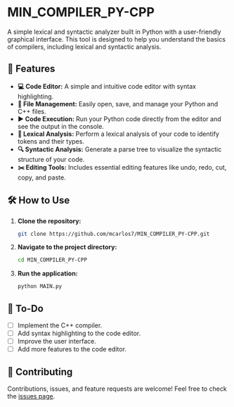 # MIN\_COMPILER\_PY-CPP

A simple lexical and syntactic analyzer built in Python with a user-friendly graphical interface. This tool is designed to help you understand the basics of compilers, including lexical and syntactic analysis.

## 🚀 Features

  * **💻 Code Editor:** A simple and intuitive code editor with syntax highlighting.
  * **📂 File Management:** Easily open, save, and manage your Python and C++ files.
  * **▶️ Code Execution:** Run your Python code directly from the editor and see the output in the console.
  * **🔬 Lexical Analysis:** Perform a lexical analysis of your code to identify tokens and their types.
  * **🔍 Syntactic Analysis:** Generate a parse tree to visualize the syntactic structure of your code.
  * **✂️ Editing Tools:** Includes essential editing features like undo, redo, cut, copy, and paste.

## 🛠️ How to Use

1.  **Clone the repository:**
    ```bash
    git clone https://github.com/mcarlos7/MIN_COMPILER_PY-CPP.git
    ```
2.  **Navigate to the project directory:**
    ```bash
    cd MIN_COMPILER_PY-CPP
    ```
3.  **Run the application:**
    ```bash
    python MAIN.py
    ```

## 📝 To-Do

  * [ ] Implement the C++ compiler.
  * [ ] Add syntax highlighting to the code editor.
  * [ ] Improve the user interface.
  * [ ] Add more features to the code editor.

## 🤝 Contributing

Contributions, issues, and feature requests are welcome\! Feel free to check the [issues page](https://www.google.com/search?q=https://github.com/mcarlos7/MIN_COMPILER_PY-CPP/issues).

